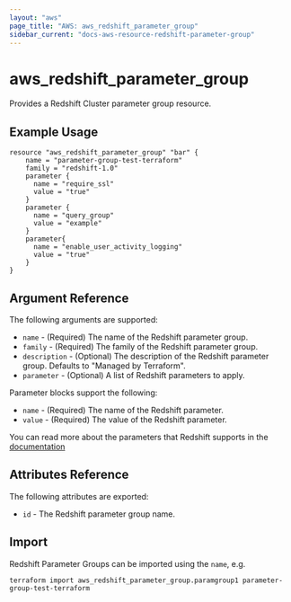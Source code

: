```yaml
---
layout: "aws"
page_title: "AWS: aws_redshift_parameter_group"
sidebar_current: "docs-aws-resource-redshift-parameter-group"
---
```


# aws\_redshift\_parameter\_group

Provides a Redshift Cluster parameter group resource.

## Example Usage

```
resource "aws_redshift_parameter_group" "bar" {
	name = "parameter-group-test-terraform"
	family = "redshift-1.0"
	parameter {
	  name = "require_ssl"
	  value = "true"
	}
	parameter {
	  name = "query_group"
	  value = "example"
	}
	parameter{
	  name = "enable_user_activity_logging"
	  value = "true"
	}
}
```

## Argument Reference

The following arguments are supported:

* `name` - (Required) The name of the Redshift parameter group.
* `family` - (Required) The family of the Redshift parameter group.
* `description` - (Optional) The description of the Redshift parameter group. Defaults to "Managed by Terraform".
* `parameter` - (Optional) A list of Redshift parameters to apply.

Parameter blocks support the following:

* `name` - (Required) The name of the Redshift parameter.
* `value` - (Required) The value of the Redshift parameter.

You can read more about the parameters that Redshift supports in the [documentation](http://docs.aws.amazon.com/redshift/latest/mgmt/working-with-parameter-groups.html)

## Attributes Reference

The following attributes are exported:

* `id` - The Redshift parameter group name.

## Import

Redshift Parameter Groups can be imported using the `name`, e.g. 

```
terraform import aws_redshift_parameter_group.paramgroup1 parameter-group-test-terraform
```